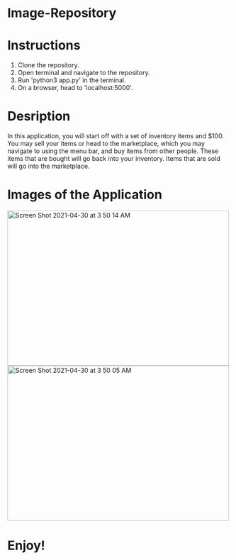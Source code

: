 # Image-Repository

# Instructions
1. Clone the repository.
2. Open terminal and navigate to the repository.
3. Run 'python3 app.py' in the terminal.
4. On a browser, head to 'localhost:5000'.

# Desription
In this application, you will start off with a set of inventory items and $100. You may sell your items or head to the marketplace, which you may navigate to using the menu bar, and buy items from other people. These items that are bought will go back into your inventory. Items that are sold will go into the marketplace.

# Images of the Application

<img width="500" height="350" alt="Screen Shot 2021-04-30 at 3 50 14 AM" src="https://user-images.githubusercontent.com/67655719/116665019-39b7bb00-a967-11eb-93a7-58cf4a97b2b8.png">

<img width="500" height="350" alt="Screen Shot 2021-04-30 at 3 50 05 AM" src="https://user-images.githubusercontent.com/67655719/116665124-594ee380-a967-11eb-87ac-e4c8cff3b217.png">


# Enjoy!
